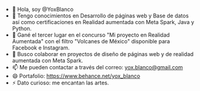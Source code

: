 - 👋 Hola, soy @YoxBlanco
- 👀 Tengo conocimientos en Desarrollo de páginas web y Base de datos así como certificaciones en Realidad aumentada con Meta Spark, Java y Python. 
- 🌱 Gané el tercer lugar en el concurso "Mi proyecto en Realidad Aumentada" con el filtro "Volcanes de México" disponible para Facebook e Instagram.
- 💞️ Busco colaborar en proyectos de diseño de páginas web y de realidad aumentada con Meta Spark.
- 📫 Me pueden contactar a través del correo: yox.blanco@gmail.com
- 😄 Portafolio: https://www.behance.net/yox_blanco
- ⚡ Dato curioso: me encantan las artes.

<!---
YoxBlanco/YoxBlanco is a ✨ special ✨ repository because its `README.md` (this file) appears on your GitHub profile.
You can click the Preview link to take a look at your changes.
--->
